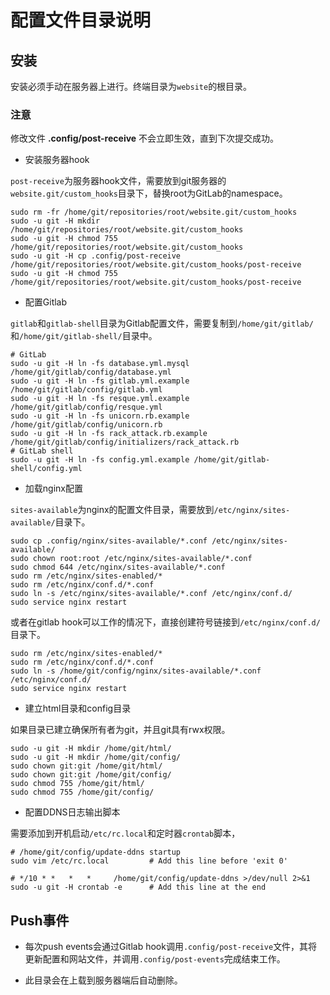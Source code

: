 # 配置文件目录说明

## 安装

安装必须手动在服务器上进行。终端目录为`website`的根目录。

### 注意
修改文件 **.config/post-receive** 不会立即生效，直到下次提交成功。

- 安装服务器hook

`post-receive`为服务器hook文件，需要放到git服务器的`website.git/custom_hooks`目录下，替换root为GitLab的namespace。

```shell
sudo rm -fr /home/git/repositories/root/website.git/custom_hooks
sudo -u git -H mkdir /home/git/repositories/root/website.git/custom_hooks
sudo -u git -H chmod 755 /home/git/repositories/root/website.git/custom_hooks
sudo -u git -H cp .config/post-receive /home/git/repositories/root/website.git/custom_hooks/post-receive
sudo -u git -H chmod 755 /home/git/repositories/root/website.git/custom_hooks/post-receive
```

- 配置Gitlab

`gitlab`和`gitlab-shell`目录为Gitlab配置文件，需要复制到`/home/git/gitlab/`和`/home/git/gitlab-shell/`目录中。

```shell
# GitLab
sudo -u git -H ln -fs database.yml.mysql /home/git/gitlab/config/database.yml
sudo -u git -H ln -fs gitlab.yml.example /home/git/gitlab/config/gitlab.yml
sudo -u git -H ln -fs resque.yml.example /home/git/gitlab/config/resque.yml
sudo -u git -H ln -fs unicorn.rb.example /home/git/gitlab/config/unicorn.rb
sudo -u git -H ln -fs rack_attack.rb.example /home/git/gitlab/config/initializers/rack_attack.rb
# GitLab shell
sudo -u git -H ln -fs config.yml.example /home/git/gitlab-shell/config.yml
```

- 加载nginx配置

`sites-available`为nginx的配置文件目录，需要放到`/etc/nginx/sites-available/`目录下。

```shell
sudo cp .config/nginx/sites-available/*.conf /etc/nginx/sites-available/
sudo chown root:root /etc/nginx/sites-available/*.conf
sudo chmod 644 /etc/nginx/sites-available/*.conf
sudo rm /etc/nginx/sites-enabled/*
sudo rm /etc/nginx/conf.d/*.conf
sudo ln -s /etc/nginx/sites-available/*.conf /etc/nginx/conf.d/
sudo service nginx restart
```

或者在gitlab hook可以工作的情况下，直接创建符号链接到`/etc/nginx/conf.d/`目录下。

```shell
sudo rm /etc/nginx/sites-enabled/*
sudo rm /etc/nginx/conf.d/*.conf
sudo ln -s /home/git/config/nginx/sites-available/*.conf /etc/nginx/conf.d/
sudo service nginx restart
```


- 建立html目录和config目录

如果目录已建立确保所有者为git，并且git具有rwx权限。

```shell
sudo -u git -H mkdir /home/git/html/
sudo -u git -H mkdir /home/git/config/
sudo chown git:git /home/git/html/
sudo chown git:git /home/git/config/
sudo chmod 755 /home/git/html/
sudo chmod 755 /home/git/config/
```


- 配置DDNS日志输出脚本

需要添加到开机启动`/etc/rc.local`和定时器`crontab`脚本，

```shell
# /home/git/config/update-ddns startup
sudo vim /etc/rc.local         # Add this line before 'exit 0'

# */10 * *   *   *     /home/git/config/update-ddns >/dev/null 2>&1
sudo -u git -H crontab -e      # Add this line at the end
```


## Push事件

- 每次push events会通过Gitlab hook调用`.config/post-receive`文件，其将更新配置和网站文件，并调用`.config/post-events`完成结束工作。


- 此目录会在上载到服务器端后自动删除。
